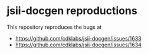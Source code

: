 
# jsii-docgen reproductions

This repository reproduces the bugs at

* https://github.com/cdklabs/jsii-docgen/issues/1633
* https://github.com/cdklabs/jsii-docgen/issues/1634
